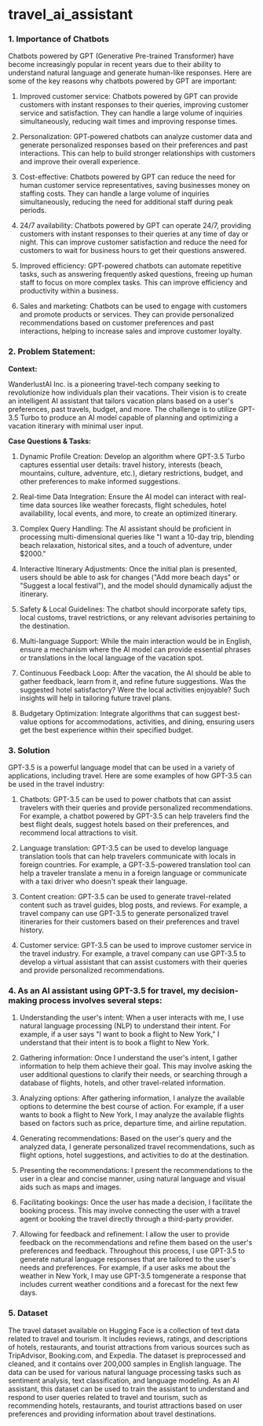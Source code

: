 # travel_ai_assistant

### 1. Importance of Chatbots

Chatbots powered by GPT (Generative Pre-trained Transformer) have become increasingly popular in recent years due to their ability to understand natural language and generate human-like responses. Here are some of the key reasons why chatbots powered by GPT are important:

1. Improved customer service: Chatbots powered by GPT can provide customers with instant responses to their
queries, improving customer service and satisfaction. They can handle a large volume of inquiries
simultaneously, reducing wait times and improving response times.

2. Personalization: GPT-powered chatbots can analyze customer data and generate personalized responses
based on their preferences and past interactions. This can help to build stronger relationships with customers
and improve their overall experience.

3. Cost-effective: Chatbots powered by GPT can reduce the need for human customer service representatives,
saving businesses money on staffing costs. They can handle a large volume of inquiries simultaneously,
reducing the need for additional staff during peak periods.

4. 24/7 availability: Chatbots powered by GPT can operate 24/7, providing customers with instant responses to
their queries at any time of day or night. This can improve customer satisfaction and reduce the need for
customers to wait for business hours to get their questions answered.

5. Improved efficiency: GPT-powered chatbots can automate repetitive tasks, such as answering frequently
asked questions, freeing up human staff to focus on more complex tasks. This can improve efficiency and
productivity within a business.

6. Sales and marketing: Chatbots can be used to engage with customers and promote products or services.
They can provide personalized recommendations based on customer preferences and past interactions, helping
to increase sales and improve customer loyalty.

### 2. Problem Statement:

**Context:**

WanderlustAI Inc. is a pioneering travel-tech company seeking to revolutionize how individuals plan their vacations. Their vision is to create an intelligent AI assistant that tailors vacation plans based on a user's preferences, past travels, budget, and more. The challenge is to utilize GPT-3.5 Turbo to produce an AI model capable of planning and optimizing a vacation itinerary with minimal user input.

**Case Questions & Tasks:**

1. Dynamic Profile Creation:
Develop an algorithm where GPT-3.5 Turbo captures essential user details: travel history, interests (beach, mountains, culture, adventure, etc.), dietary restrictions, budget, and other preferences to make informed suggestions.

2. Real-time Data Integration:
Ensure the AI model can interact with real-time data sources like weather forecasts, flight schedules, hotel availability, local events, and more, to create an optimized itinerary.

3. Complex Query Handling:
The AI assistant should be proficient in processing multi-dimensional queries like "I want a 10-day trip, blending beach relaxation, historical sites, and a touch of adventure, under $2000."

4. Interactive Itinerary Adjustments:
Once the initial plan is presented, users should be able to ask for changes ("Add more beach days" or "Suggest a local festival"), and the model should dynamically adjust the itinerary.

5. Safety & Local Guidelines:
The chatbot should incorporate safety tips, local customs, travel restrictions, or any relevant advisories pertaining to the destination.

6. Multi-language Support:
While the main interaction would be in English, ensure a mechanism where the AI model can provide essential phrases or translations in the local language of the vacation spot.

7. Continuous Feedback Loop:
After the vacation, the AI should be able to gather feedback, learn from it, and refine future suggestions. Was the suggested hotel satisfactory? Were the local activities enjoyable? Such insights will help in tailoring future travel plans.

8. Budgetary Optimization:
Integrate algorithms that can suggest best-value options for accommodations, activities, and dining, ensuring users get the best experience within their specified budget.

### 3. Solution

GPT-3.5 is a powerful language model that can be used in a variety of applications, including travel. Here are
some examples of how GPT-3.5 can be used in the travel industry:

1. Chatbots: GPT-3.5 can be used to power chatbots that can assist travelers with their queries and provide personalized recommendations. For example, a chatbot powered by GPT-3.5 can help travelers find the best flight deals, suggest hotels based on their preferences, and recommend local attractions to visit.

2. Language translation: GPT-3.5 can be used to develop language translation tools that can help travelers communicate with locals in foreign countries. For example, a GPT-3.5-powered translation tool can help a traveler translate a menu in a foreign language or communicate with a taxi driver who doesn't speak their
language.

3. Content creation: GPT-3.5 can be used to generate travel-related content such as travel guides, blog posts, and reviews. For example, a travel company can use GPT-3.5 to generate personalized travel itineraries for their customers based on their preferences and travel history.

4. Customer service: GPT-3.5 can be used to improve customer service in the travel industry. For example, a travel company can use GPT-3.5 to develop a virtual assistant that can assist customers with their queries and provide personalized recommendations.


### 4. As an AI assistant using GPT-3.5 for travel, my decision-making process involves several steps:

1. Understanding the user's intent: When a user interacts with me, I use natural language processing (NLP) to
understand their intent. For example, if a user says "I want to book a flight to New York," I understand that
their intent is to book a flight to New York.

2. Gathering information: Once I understand the user's intent, I gather information to help them achieve their
goal. This may involve asking the user additional questions to clarify their needs, or searching through a
database of flights, hotels, and other travel-related information.

3. Analyzing options: After gathering information, I analyze the available options to determine the best course
of action. For example, if a user wants to book a flight to New York, I may analyze the available flights based on
factors such as price, departure time, and airline reputation.

4. Generating recommendations: Based on the user's query and the analyzed data, I generate personalized
travel recommendations, such as flight options, hotel suggestions, and activities to do at the destination.

5. Presenting the recommendations: I present the recommendations to the user in a clear and concise manner,
using natural language and visual aids such as maps and images.

6. Facilitating bookings: Once the user has made a decision, I facilitate the booking process. This may involve
connecting the user with a travel agent or booking the travel directly through a third-party provider.

7. Allowing for feedback and refinement: I allow the user to provide feedback on the recommendations and refine them based on the user's preferences and feedback. Throughout this process, I use GPT-3.5 to generate natural language responses that are tailored to the user's needs and preferences. For example, if a user asks me about the weather in New York, I may use GPT-3.5 tomgenerate a response that includes current weather conditions and a forecast for the next few days.


### 5. Dataset

The travel dataset available on Hugging Face is a collection of text data related to travel and tourism. It includes
reviews, ratings, and descriptions of hotels, restaurants, and tourist attractions from various sources such as TripAdvisor, Booking.com, and Expedia. The dataset is preprocessed and cleaned, and it contains over 200,000 samples in English language. The data can be used for various natural language processing tasks such as sentiment analysis, text classification, and language modeling. As an AI assistant, this dataset can be used to train the assistant to understand and respond to user queries related to travel and tourism, such as recommending hotels, restaurants, and tourist attractions based on user preferences and providing information about travel destinations.
